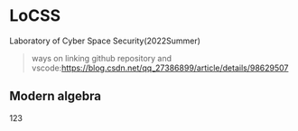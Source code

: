 # LoCSS
Laboratory of Cyber Space Security(2022Summer)

> ways on linking github repository and vscode:https://blog.csdn.net/qq_27386899/article/details/98629507
## Modern algebra
123